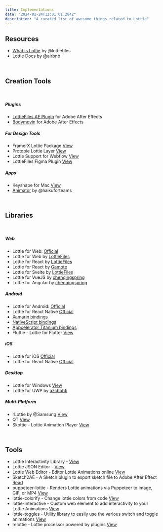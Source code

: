 ```yaml
---
title: Implementations
date: "2024-01-24T12:01:01.284Z"
description: "A curated list of awesome things related to Lottie"
---
```


## Resources

- <a href="" target="_blank">What is Lottie</a> by @lottiefiles
- <a href="https://airbnb.io/lottie/#/" target="_blank">Lottie Docs</a> by @airbnb

<br/>

## Creation Tools

<br/>

##### Plugins

- <a href="https://lottiefiles.com/ae" target="_blank">LottieFiles AE Plugin</a> for Adobe After Effects
- <a href="https://aescripts.com/bodymovin/" target="_blank">Bodymovin</a> for Adobe After Effects

##### For Design Tools

- FramerX Lottie Package <a href="https://store.framer.com/package/airbnb/lottie" target="_blank">View</a>
- Protopie Lottie Layer <a href="https://www.protopie.io/learn/basics/" target="_blank">View</a>
- Lottie Support for Webflow <a href="https://university.webflow.com/courses/after-effects-lottie" target="_blank">View</a>
- LottieFiles Figma Plugin <a href="https://www.figma.com/community/plugin/809860933081065308/LottieFiles" target="_blank">View</a>

##### Apps

- Keyshape for Mac <a href="https://www.keyshapeapp.com/" target="_blank">View</a>
- <a href="https://www.haikuforteams.com/animator/" target="_blank">Animator</a> by @haikuforteams

<br/>

## Libraries

<br/>

##### Web

- Lottie for Web: <a href="https://github.com/airbnb/lottie-web" target="_blank">Official</a>
- Lottie for Web by <a href="https://github.com/LottieFiles/lottie-player" target="_blank">LottieFiles</a>
- Lottie for React by <a href="https://github.com/LottieFiles/lottie-react" target="_blank">LottieFiles</a>
- Lottie for React by <a href="https://github.com/gamote/lottie-react" target="_blank">Gamote</a>
- Lottie for Svelte by <a href="https://github.com/LottieFiles/svelte-lottie-player" target="_blank">LottieFiles</a>
- Lottie for VueJS by <a href="https://github.com/chenqingspring/vue-lottie" target="_blank">chenqingspring</a>
- Lottie for Angular by <a href="https://github.com/chenqingspring/ng-lottie" target="_blank">chenqingspring</a>

##### Android

- Lottie for Android: <a href="https://github.com/airbnb/lottie-android" target="_blank">Official</a>
- Lottie for React Native <a href="https://github.com/airbnb/lottie-react-native" target="_blank">Official</a>
- <a href="https://github.com/martijn00/LottieXamarin" target="_blank">Xamarin bindings</a>
- <a href="https://github.com/bradmartin/nativescript-lottie" target="_blank">NativeScript bindings</a>
- <a href="https://github.com/m1ga/ti.animation" target="_blank">Appcelerator Titanium bindings</a>
- Fluttie - Lottie for Flutter <a href="https://github.com/simolus3/fluttie" target="_blank">View</a>

##### iOS

- Lottie for iOS <a href="https://github.com/airbnb/lottie-ios" target="_blank">Official</a>
- Lottie for React Native <a href="https://github.com/airbnb/lottie-react-native" target="_blank">Official</a>

##### Desktop

- Lottie for Windows <a href="https://github.com/windows-toolkit/Lottie-Windows" target="_blank">View</a>
- Lottie for UWP by <a href="https://github.com/azchohfi/LottieUWP" target="_blank">azchohfi</a>

##### Multi-Platform

- rLottie by @Samsung <a href="https://github.com/Samsung/rlottie" target="_blank">View</a>
- QT <a href="https://www.qt.io/blog/2019/03/08/announcing-qtlottie" target="_blank">View</a>
- Skottie - Lottie Animation Player <a href="https://skia.org/user/modules/skottie" target="_blank">View</a>

<br/>

## Tools

- Lottie Interactivity Library - <a href="https://lottiefiles.com/interactivity" target="_blank">View</a>
- Lottie JSON Editor - <a href="https://lottiefiles.com/tools/json-editor" target="_blank">View</a>
- Lottie Web Editor - Editor Lottie Animations online <a href="http://lottiefiles.com/editor" target="_blank">View</a>
- Sketch2AE - A Sketch plugin to export sketch file to Adobe After Effect <a href="https://github.com/bigxixi/Sketch2AE" target="_blank">Read</a>
- puppeteer-lottie - Renders Lottie animations via Puppeteer to image, GIF, or MP4 <a href="https://github.com/transitive-bullshit/puppeteer-lottie" target="_blank">View</a>
- lottie-colorify - Change lottie colors from code <a href="https://github.com/xxmuaddib/lottie-colorify" target="_blank">View</a>
- lottie-interactive - Custom web element to add interactivity to your Lottie Animations <a href="https://github.com/samuelOsborne/Lottie-interactive" target="_blank">View</a>
- lottie-toggles - Utility library to easily use the various switch and toggle animations <a href="https://github.com/CoderVishalSehgal/lottie-toggles" target="_blank">View</a>
- relottie - Lottie processor powered by plugins <a href="https://github.com/lottiefiles/relottie" target="_blank">View</a>
